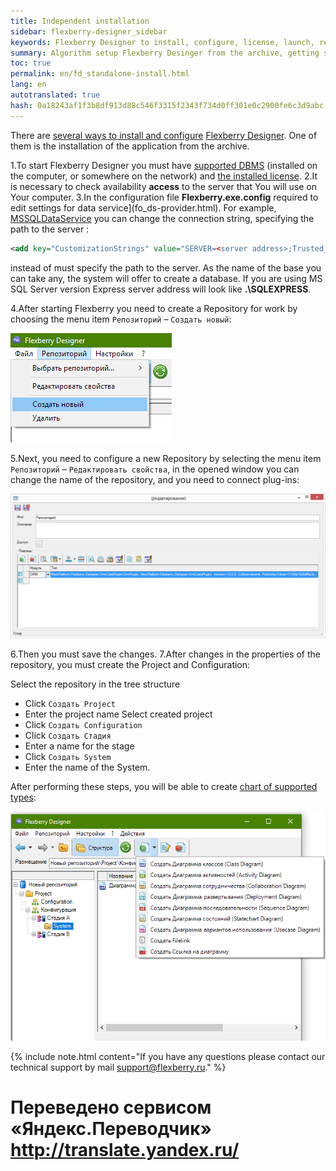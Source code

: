 ```yaml
--- 
title: Independent installation 
sidebar: flexberry-designer_sidebar 
keywords: Flexberry Designer to install, configure, license, launch, repository, DBMS, database 
summary: Algorithm setup Flexberry Desinger from the archive, getting started, connecting to the DBMS server 
toc: true 
permalink: en/fd_standalone-install.html 
lang: en 
autotranslated: true 
hash: 0a18243af1f3b8df913d88c546f3315f2343f734d0ff301e0c2900fe6c3d9abc 
--- 
```


There are [several ways to install and configure](fd_install.html) [Flexberry Designer](fd_landing_page.html). One of them is the installation of the application from the archive. 

1.To start Flexberry Designer you must have [supported DBMS](fo_data-service.html) (installed on the computer, or somewhere on the network) and [the installed license](fd_install.html). 
2.It is necessary to check availability **access** to the server that You will use on Your computer. 
3.In the configuration file **Flexberry.exe.config** required to edit settings for data service](fo_ds-provider.html). 
For example, [MSSQLDataService](fo_mssql-data-service.html) you can change the connection string, specifying the path to the server : 

```xml 
<add key="CustomizationStrings" value="SERVER=<server address>;Trusted_connection=yes;DATABASE=CASE;"/>
``` 

instead of <server address> must specify the path to the server. As the name of the base you can take any, the system will offer to create a database. If you are using MS SQL Server version Express server address will look like **.\SQLEXPRESS**. 

4.After starting Flexberry you need to create a Repository for work by choosing the menu item `Репозиторий` – `Создать новый`: 

![](/images/pages/products/flexberry-designer/about/create-new-repository.png) 

5.Next, you need to configure a new Repository by selecting the menu item `Репозиторий` – `Редактировать свойства`, in the opened window you can change the name of the repository, and you need to connect plug-ins: 

![](/images/pages/products/flexberry-designer/about/rep-properties.png) 

6.Then you must save the changes. 
7.After changes in the properties of the repository, you must create the Project and Configuration: 

Select the repository in the tree structure 
* Click `Создать Project` 
* Enter the project name 
Select created project 
* Click `Создать Configuration` 
* Click `Создать Стадия` 
* Enter a name for the stage 
* Click `Создать System` 
* Enter the name of the System. 

After performing these steps, you will be able to create [chart of supported types](fd_editing-diagram.html): 

![](/images/pages/products/flexberry-designer/about/create-diagram.png) 

{% include note.html content="If you have any questions please contact our technical support by mail support@flexberry.ru." %} 



 # Переведено сервисом «Яндекс.Переводчик» http://translate.yandex.ru/